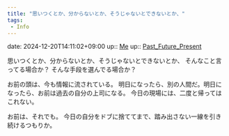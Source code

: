 ```yaml
---
title: "思いつくとか、分からないとか、そうじゃないとできないとか、"
tags:
 - Info
---
```


date: 2024-12-20T14:11:02+09:00
up:: [Me](Bar/Novel/Chaos/Me.md)
up:: [Past_Future_Present](../Bar/Novel/Topics/Past_Future_Present.md)

思いつくとか、分からないとか、そうじゃないとできないとか、
そんなこと言ってる場合か？
そんな手段を選んでる場合か？

お前の頭は、今も情報に流されている。
明日になったら、別の人間だ。明日になったら、お前は過去の自分の上司になる。
今日の現場には、二度と帰ってはこれない。

お前は、それでも。
今日の自分をドブに捨ててまで、踏み出さない一線を引き続けるつもりか。